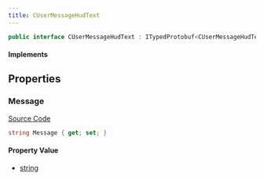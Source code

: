 ```yaml
---
title: CUserMessageHudText
---
```


```csharp
public interface CUserMessageHudText : ITypedProtobuf<CUserMessageHudText>, INativeHandle, INetMessage<CUserMessageHudText>, IDisposable
```

#### Implements

## Properties

### Message

[Source Code](https://github.com/swiftly-solution/swiftlys2/blob/main/managed/src/SwiftlyS2.Generated/Protobufs/Interfaces/CUserMessageHudText.cs#L18)

```csharp
string Message { get; set; }
```

#### Property Value

- [string](https://learn.microsoft.com/dotnet/api/system.string)


